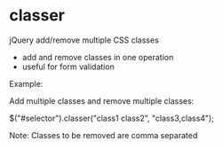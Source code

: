 classer
=======

jQuery add/remove multiple CSS classes 

- add and remove classes in one operation
- useful for form validation


Example:

Add multiple classes and remove multiple classes:

$("#selector").classer("class1 class2", "class3,class4");


Note: Classes to be removed are comma separated
